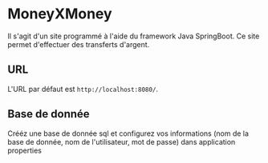 # MoneyXMoney

Il s'agit d'un site programmé à l'aide du framework Java SpringBoot. Ce site permet d'effectuer des transferts d'argent.


##  URL

L'URL par défaut est `http://localhost:8080/`.   


## Base de donnée

Crééz une base de donnée sql et configurez vos informations (nom de la base de donnée, nom de l'utilisateur, mot de passe) dans application properties
